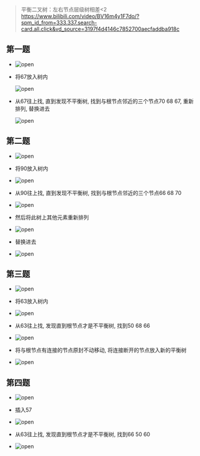 > 平衡二叉树：左右节点层级树相差<2
> https://www.bilibili.com/video/BV16m4y1F7do/?spm_id_from=333.337.search-card.all.click&vd_source=3197f4d4146c7852700aecfaddba918c

## 第一题

- ![open](./image/平衡二叉树1-1.png)

- 将67放入树内
  
  ![open](./image/平衡二叉树1-2.png)
  
- 从67往上找, 直到发现不平衡树, 找到与根节点邻近的三个节点70 68 67, 重新排列, 替换进去

  ![open](./image/平衡二叉树1-3.png)

## 第二题

- ![open](./image/平衡二叉树2-1.png)

- 将90放入树内

- ![open](./image/平衡二叉树2-2.png)

- 从90往上找, 直到发现不平衡树, 找到与根节点邻近的三个节点66 68 70
  
- ![open](./image/平衡二叉树2-3.png)

- 然后将此树上其他元素重新排列

- ![open](./image/平衡二叉树2-4.png)

- 替换进去

- ![open](./image/平衡二叉树2-5.png)

## 第三题

- ![open](./image/平衡二叉树3-1.png)

- 将63放入树内

- ![open](./image/平衡二叉树3-2.png)

- 从63往上找, 发现直到根节点才是不平衡树, 找到50 68 66

- ![open](./image/平衡二叉树3-3.png)

- 将与根节点有连接的节点原封不动移动, 将连接断开的节点放入新的平衡树

- ![open](./image/平衡二叉树3-4.png)

## 第四题

- ![open](./image/平衡二叉树4-1.png)

- 插入57

- ![open](./image/平衡二叉树4-2.png)

- 从63往上找, 发现直到根节点才是不平衡树, 找到66 50 60

- ![open](./image/平衡二叉树4-3.png)